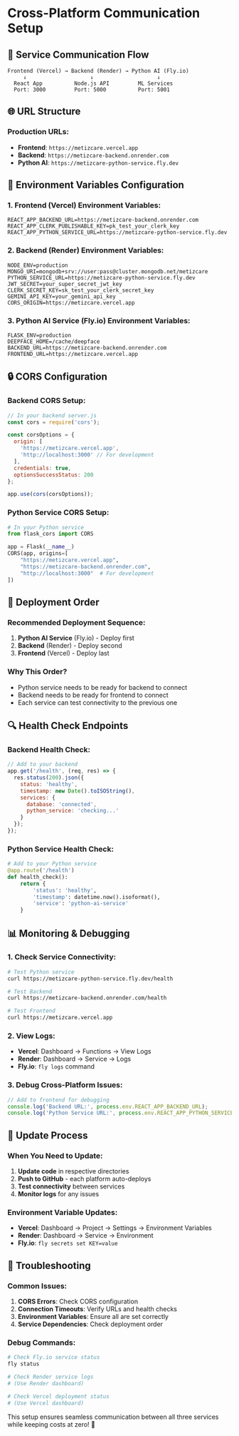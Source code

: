 # Cross-Platform Communication Setup

## 🔗 Service Communication Flow

```
Frontend (Vercel) → Backend (Render) → Python AI (Fly.io)
     ↓                    ↓                    ↓
  React App          Node.js API         ML Services
  Port: 3000         Port: 5000          Port: 5001
```

## 🌐 URL Structure

### Production URLs:
- **Frontend**: `https://metizcare.vercel.app`
- **Backend**: `https://metizcare-backend.onrender.com`
- **Python AI**: `https://metizcare-python-service.fly.dev`

## 🔧 Environment Variables Configuration

### 1. Frontend (Vercel) Environment Variables:
```env
REACT_APP_BACKEND_URL=https://metizcare-backend.onrender.com
REACT_APP_CLERK_PUBLISHABLE_KEY=pk_test_your_clerk_key
REACT_APP_PYTHON_SERVICE_URL=https://metizcare-python-service.fly.dev
```

### 2. Backend (Render) Environment Variables:
```env
NODE_ENV=production
MONGO_URI=mongodb+srv://user:pass@cluster.mongodb.net/metizcare
PYTHON_SERVICE_URL=https://metizcare-python-service.fly.dev
JWT_SECRET=your_super_secret_jwt_key
CLERK_SECRET_KEY=sk_test_your_clerk_secret_key
GEMINI_API_KEY=your_gemini_api_key
CORS_ORIGIN=https://metizcare.vercel.app
```

### 3. Python AI Service (Fly.io) Environment Variables:
```env
FLASK_ENV=production
DEEPFACE_HOME=/cache/deepface
BACKEND_URL=https://metizcare-backend.onrender.com
FRONTEND_URL=https://metizcare.vercel.app
```

## 🔒 CORS Configuration

### Backend CORS Setup:
```javascript
// In your backend server.js
const cors = require('cors');

const corsOptions = {
  origin: [
    'https://metizcare.vercel.app',
    'http://localhost:3000' // For development
  ],
  credentials: true,
  optionsSuccessStatus: 200
};

app.use(cors(corsOptions));
```

### Python Service CORS Setup:
```python
# In your Python service
from flask_cors import CORS

app = Flask(__name__)
CORS(app, origins=[
    "https://metizcare.vercel.app",
    "https://metizcare-backend.onrender.com",
    "http://localhost:3000"  # For development
])
```

## 🚀 Deployment Order

### Recommended Deployment Sequence:
1. **Python AI Service** (Fly.io) - Deploy first
2. **Backend** (Render) - Deploy second  
3. **Frontend** (Vercel) - Deploy last

### Why This Order?
- Python service needs to be ready for backend to connect
- Backend needs to be ready for frontend to connect
- Each service can test connectivity to the previous one

## 🔍 Health Check Endpoints

### Backend Health Check:
```javascript
// Add to your backend
app.get('/health', (req, res) => {
  res.status(200).json({
    status: 'healthy',
    timestamp: new Date().toISOString(),
    services: {
      database: 'connected',
      python_service: 'checking...'
    }
  });
});
```

### Python Service Health Check:
```python
# Add to your Python service
@app.route('/health')
def health_check():
    return {
        'status': 'healthy',
        'timestamp': datetime.now().isoformat(),
        'service': 'python-ai-service'
    }
```

## 📊 Monitoring & Debugging

### 1. Check Service Connectivity:
```bash
# Test Python service
curl https://metizcare-python-service.fly.dev/health

# Test Backend
curl https://metizcare-backend.onrender.com/health

# Test Frontend
curl https://metizcare.vercel.app
```

### 2. View Logs:
- **Vercel**: Dashboard → Functions → View Logs
- **Render**: Dashboard → Service → Logs
- **Fly.io**: `fly logs` command

### 3. Debug Cross-Platform Issues:
```javascript
// Add to frontend for debugging
console.log('Backend URL:', process.env.REACT_APP_BACKEND_URL);
console.log('Python Service URL:', process.env.REACT_APP_PYTHON_SERVICE_URL);
```

## 🔄 Update Process

### When You Need to Update:
1. **Update code** in respective directories
2. **Push to GitHub** - each platform auto-deploys
3. **Test connectivity** between services
4. **Monitor logs** for any issues

### Environment Variable Updates:
- **Vercel**: Dashboard → Project → Settings → Environment Variables
- **Render**: Dashboard → Service → Environment
- **Fly.io**: `fly secrets set KEY=value`

## 🚨 Troubleshooting

### Common Issues:
1. **CORS Errors**: Check CORS configuration
2. **Connection Timeouts**: Verify URLs and health checks
3. **Environment Variables**: Ensure all are set correctly
4. **Service Dependencies**: Check deployment order

### Debug Commands:
```bash
# Check Fly.io service status
fly status

# Check Render service logs
# (Use Render dashboard)

# Check Vercel deployment status
# (Use Vercel dashboard)
```

This setup ensures seamless communication between all three services while keeping costs at zero! 🎉
